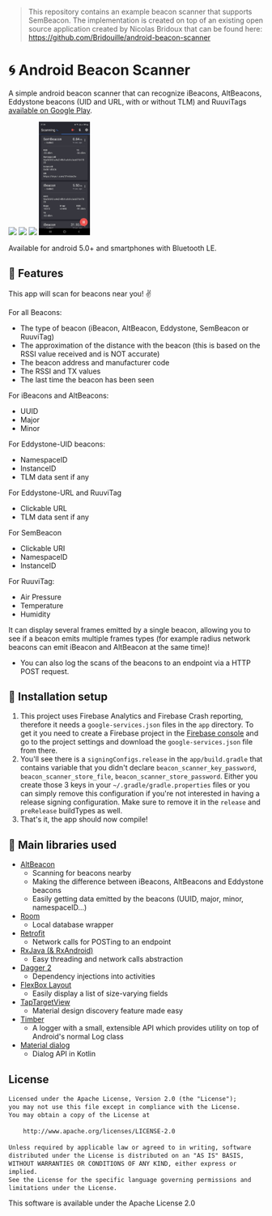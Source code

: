 > This repository contains an example beacon scanner that supports SemBeacon. The implementation is created on top of an existing open source application created by Nicolas Bridoux that can be found here: https://github.com/Bridouille/android-beacon-scanner

# :cyclone: Android Beacon Scanner #

A simple android beacon scanner that can recognize iBeacons, AltBeacons, Eddystone beacons (UID and URL, with or without TLM) and RuuviTags [available on Google Play](https://play.google.com/store/apps/details?id=com.bridou_n.beaconscanner).

<img src="screenshots/screen-1.png" width="20%" />     <img src="screenshots/screen-2.png" width="20%" />   <img src="screenshots/screen-3.png" width="20%" />  <img src="screenshots/screen-4.jpg" width="20%" />

Available for android 5.0+ and smartphones with Bluetooth LE.

## :key: Features ##

This app will scan for beacons near you! :v:

For all Beacons:
* The type of beacon (iBeacon, AltBeacon, Eddystone, SemBeacon or RuuviTag)
* The approximation of the distance with the beacon (this is based on the RSSI value received and is NOT accurate)
* The beacon address and manufacturer code
* The RSSI and TX values
* The last time the beacon has been seen

For iBeacons and AltBeacons:
* UUID
* Major
* Minor

For Eddystone-UID beacons:
* NamespaceID
* InstanceID
* TLM data sent if any

For Eddystone-URL and RuuviTag
* Clickable URL
* TLM data sent if any

For SemBeacon
* Clickable URI
* NamespaceID
* InstanceID

For RuuviTag:
* Air Pressure
* Temperature
* Humidity

It can display several frames emitted by a single beacon, allowing you to see if a beacon emits multiple frames types (for example radius network beacons can emit iBeacon and AltBeacon at the same time)!

* You can also log the scans of the beacons to an endpoint via a HTTP POST request.

## :wrench: Installation setup ##

 1. This project uses Firebase Analytics and Firebase Crash reporting, therefore it needs a `google-services.json` files in the `app` directory. To get it you need to create a Firebase project in the [Firebase console](https://console.firebase.google.com/u/0/) and go to the project settings and download the `google-services.json` file from there.
 2. You'll see there is a `signingConfigs.release` in the `app/build.gradle` that contains variable that you didn't declare `beacon_scanner_key_password`, `beacon_scanner_store_file`, `beacon_scanner_store_password`. Either you create those 3 keys in your `~/.gradle/gradle.properties` files or you can simply remove this configuration if you're not interested in having a release signing configuration. Make sure to remove it in the `release` and `preRelease` buildTypes as well.
 3. That's it, the app should now compile!

## :blue_book: Main libraries used ##

 - [AltBeacon](https://github.com/AltBeacon/android-beacon-library)
	 - Scanning for beacons nearby
	 - Making the difference between iBeacons, AltBeacons and Eddystone beacons
	 - Easily getting data emitted by the beacons (UUID, major, minor, namespaceID...)
 - [Room](https://developer.android.com/training/data-storage/room/index.html)
	 - Local database wrapper
 - [Retrofit](http://square.github.io/retrofit/)
	 - Network calls for POSTing to an endpoint
 - [RxJava (& RxAndroid)](https://github.com/ReactiveX/RxJava)
	 - Easy threading and network calls abstraction
 - [Dagger 2](https://google.github.io/dagger/)
	 - Dependency injections into activities
 - [FlexBox Layout](https://github.com/google/flexbox-layout)
	 - Easily display a list of size-varying fields
 - [TapTargetView](https://github.com/KeepSafe/TapTargetView)
	- Material design discovery feature made easy
 - [Timber](https://github.com/JakeWharton/timber)
	- A logger with a small, extensible API which provides utility on top of Android's normal Log class
 - [Material dialog](https://github.com/afollestad/material-dialogs)
	- Dialog API in Kotlin

## License ##

	Licensed under the Apache License, Version 2.0 (the "License");
    you may not use this file except in compliance with the License.
    You may obtain a copy of the License at

        http://www.apache.org/licenses/LICENSE-2.0

    Unless required by applicable law or agreed to in writing, software
    distributed under the License is distributed on an "AS IS" BASIS,
    WITHOUT WARRANTIES OR CONDITIONS OF ANY KIND, either express or implied.
    See the License for the specific language governing permissions and
    limitations under the License.

This software is available under the Apache License 2.0
